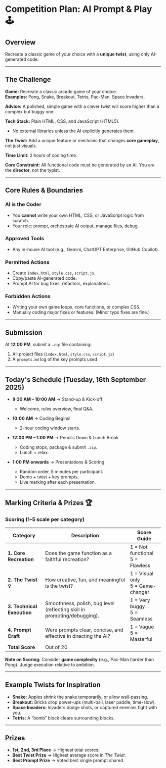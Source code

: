 # Competition Plan: AI Prompt & Play 🕹️

## Overview
Recreate a classic game of your choice with a **unique twist**, using only AI-generated code.

---

## The Challenge
**Game:** Recreate a classic arcade game of your choice.  
**Examples:** Pong, Snake, Breakout, Tetris, Pac-Man, Space Invaders.  

**Advice:** A polished, simple game with a clever twist will score higher than a complex but buggy one.  

**Tech Stack:** Plain HTML, CSS, and JavaScript (HTML5).  
- No external libraries unless the AI explicitly generates them.  

**The Twist:** Add a unique feature or mechanic that changes **core gameplay**, not just visuals.  

**Time Limit:** 2 hours of coding time.  

**Core Constraint:** All functional code must be generated by an AI. You are the **director**, not the typist.  

---

## Core Rules & Boundaries

### AI is the Coder
- You **cannot** write your own HTML, CSS, or JavaScript logic from scratch.
- Your role: prompt, orchestrate AI output, manage files, debug.

### Approved Tools
- Any in-house AI tool (e.g., Gemini, ChatGPT Enterprise, GitHub Copilot).

### Permitted Actions
- Create `index.html`, `style.css`, `script.js`.  
- Copy/paste AI-generated code.  
- Prompt AI for bug fixes, refactors, explanations.  

### Forbidden Actions
- Writing your own game loops, core functions, or complex CSS.  
- Manually coding major fixes or features. (Minor typo fixes are fine.)  

---

## Submission
At **12:00 PM**, submit a `.zip` file containing:
1. All project files (`index.html`, `style.css`, `script.js`)  
2. A `prompts.md` log of the key prompts used  

---

## Today's Schedule (Tuesday, 16th September 2025)

- **9:30 AM – 10:00 AM** → Stand-up & Kick-off  
  - Welcome, rules overview, final Q&A.  

- **10:00 AM** → Coding Begins!  
  - 2-hour coding window starts.  

- **12:00 PM – 1:00 PM** → Pencils Down & Lunch Break  
  - Coding stops, package & submit `.zip`.  
  - Lunch + relax.  

- **1:00 PM onwards** → Presentations & Scoring  
  - Random order, 5 minutes per participant.  
  - Demo + twist + key prompts.  
  - Live marking after each presentation.  

---

## Marking Criteria & Prizes 🏆

### Scoring (1–5 scale per category)
| Category              | Description                                                                                   | Score Guide |
|-----------------------|-----------------------------------------------------------------------------------------------|-------------|
| **1. Core Recreation** | Does the game function as a faithful recreation?                                              | 1 = Not functional <br> 5 = Flawless |
| **2. The Twist 💡**      | How creative, fun, and meaningful is the twist?                                              | 1 = Visual only <br> 5 = Game-changer |
| **3. Technical Execution** | Smoothness, polish, bug level (reflecting skill in prompting/debugging).                   | 1 = Very buggy <br> 5 = Seamless |
| **4. Prompt Craft**     | Were prompts clear, concise, and effective in directing the AI?                              | 1 = Vague <br> 5 = Masterful |
| **Total Score**         | Out of 20                                                                                   |             |

**Note on Scoring:** Consider **game complexity** (e.g., Pac-Man harder than Pong). Judge execution relative to ambition.  

---

## Example Twists for Inspiration
- **Snake:** Apples shrink the snake temporarily, or allow wall-passing.  
- **Breakout:** Bricks drop power-ups (multi-ball, laser paddle, time-slow).  
- **Space Invaders:** Invaders dodge shots, or captured enemies fight with you.  
- **Tetris:** A “bomb” block clears surrounding blocks.  

---

## Prizes
- **1st, 2nd, 3rd Place** → Highest total scores.  
- **Best Twist Prize** → Highest average score in *The Twist*.  
- **Best Prompt Prize** → Voted best single prompt shared.  

